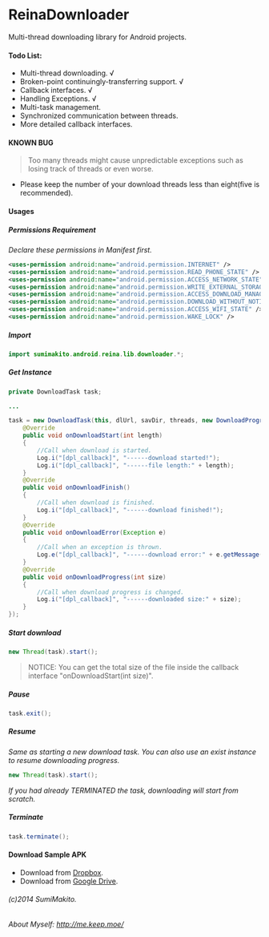 ReinaDownloader
===============

Multi-thread downloading library for Android projects.

> 

#### Todo List:

* Multi-thread downloading. √
* Broken-point continuingly-transferring support. √
* Callback interfaces. √
* Handling Exceptions. √
* Multi-task management. 
* Synchronized communication between threads.
* More detailed callback interfaces.

#### KNOWN BUG

> Too many threads might cause unpredictable exceptions such as losing track of threads or even worse.

* Please keep the number of your download threads less than eight(five is recommended).

#### Usages

##### Permissions Requirement

*Declare these permissions in Manifest first.*

```xml
<uses-permission android:name="android.permission.INTERNET" />
<uses-permission android:name="android.permission.READ_PHONE_STATE" />
<uses-permission android:name="android.permission.ACCESS_NETWORK_STATE" />
<uses-permission android:name="android.permission.WRITE_EXTERNAL_STORAGE" />
<uses-permission android:name="android.permission.ACCESS_DOWNLOAD_MANAGER" />
<uses-permission android:name="android.permission.DOWNLOAD_WITHOUT_NOTIFICATION" />
<uses-permission android:name="android.permission.ACCESS_WIFI_STATE" />
<uses-permission android:name="android.permission.WAKE_LOCK" />
```

##### Import

```java
import sumimakito.android.reina.lib.downloader.*;
```

##### Get Instance

```java
private DownloadTask task;

...

task = new DownloadTask(this, dlUrl, savDir, threads, new DownloadProgressListener(){
	@Override
	public void onDownloadStart(int length)
	{
		//Call when download is started.
		Log.i("[dpl_callback]", "------download started!");
		Log.i("[dpl_callback]", "------file length:" + length);
	}
	@Override
	public void onDownloadFinish()
	{
		//Call when download is finished.
		Log.i("[dpl_callback]", "------download finished!");
	}
	@Override
	public void onDownloadError(Exception e)
	{
		//Call when an exception is thrown.
		Log.e("[dpl_callback]", "------download error:" + e.getMessage());
	}
	@Override
	public void onDownloadProgress(int size)
	{
		//Call when download progress is changed.
		Log.i("[dpl_callback]", "------downloaded size:" + size);
	}
});
```

##### Start download

```java
new Thread(task).start();
```

> NOTICE: You can get the total size of the file inside the callback interface "onDownloadStart(int size)".

##### Pause

```java
task.exit();
```

##### Resume

*Same as starting a new download task. You can also use an exist instance to resume downloading progress.*

```java
new Thread(task).start();
```

*If you had already TERMINATED the task, downloading will start from scratch.*

##### Terminate

```java
task.terminate();
```

#### Download Sample APK

* Download from [Dropbox]( https://www.dropbox.com/s/3h99f578dongraw/ReinaDownloaderDemo.apk).
* Download from [Google Drive](https://docs.google.com/file/d/0B_-0A4yjEnvMWDh2S0MzbzZkUm8/edit?usp=docslist_api).

###### (c)2014 SumiMakito.

###### About Myself: http://me.keep.moe/